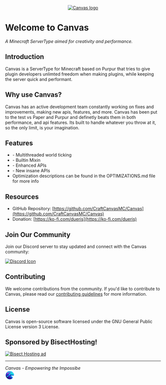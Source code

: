 <div align="center">
  <a href="https://gyazo.com/d7be938a9e911f14b106d5c8f1bf12b1"><img src="https://i.gyazo.com/d7be938a9e911f14b106d5c8f1bf12b1.png" alt="Canvas logo" width="620"/></a>
</div>

Welcome to Canvas
=================

_A Minecraft ServerType aimed for creativity and performance._

Introduction
------------

Canvas is a ServerType for Minecraft based on Purpur that tries to give plugin developers unlimted freedom when making
plugins, while keeping the server quick and performant.

Why use Canvas?
---------------

Canvas has an active development team constantly working on fixes and improvements, making new apis, features, and more.
Canvas has been put to the test vs Paper and Purpur and definetly beats them in both performance, and api features. Its
built to handle whatever you throw at it, so the only limit, is your imagination.

Features
--------

* \- Multithreaded world ticking
* \- Builtin Mixin
* \- Enhanced APIs
* \- New insane APIs
* Optimization descriptions can be found in the OPTIMIZATIONS.md file for more info

Resources
---------

* GitHub Repository: [https://github.com/CraftCanvasMC/Canvas](https://github.com/CraftCanvasMC/Canvas)
* Donation: [https://ko-fi.com/dueris](https://ko-fi.com/dueris)

Join Our Community
------------------

Join our Discord server to stay updated and connect with the Canvas community:

<a href="https://discord.com/invite/hs7EYwWf4G"><img src="https://1000logos.net/wp-content/uploads/2021/06/Discord-logo-2015.png" alt="Discord Icon" width="250" height="150"></a>

Contributing
------------

We welcome contributions from the community. If you'd like to contribute to Canvas, please read
our [contributing guidelines](CONTRIBUTING.md) for more information.

License
-------

Canvas is open-source software licensed under the GNU General Public License version 3 License.

**Sponsored by BisectHosting!**
-------------------------------

[![Bisect Hosting ad](https://i.ibb.co/Rg0qD2V/a03f0848-c1da-4967-9c40-f56cc36ef03c.webp)](https://bisecthosting.com/DUERIS)

* * *

_Canvas - Empowering the Impossibe_  
<img src="canvas-logo.png" alt="Canvas Logo" width="30" height="30">
